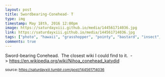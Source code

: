 ```yaml
---
layout: post
title: Swordbearing-Conehead- T
type: img
timestamp: May 18th, 2016 12:00pm
image: https://saturdayxiii.github.io/media/144561714036.jpg
link: https://saturdayxiii.github.io/media/144561714036.jpg
tags: ["photo", "hawaii", "grasshopper", "pointy", "bastard", "insect", "photography"]
comments: true
---
```


Sword-bearing Conehead.  The closest wiki I could find to it. 
-&gt; <a href="https://en.wikipedia.org/wiki/Nihoa_conehead_katydid" target="_blank">https://en.wikipedia.org/wiki/Nihoa_conehead_katydid</a>
 
  
<small>source: https://saturdayxiii.tumblr.com/post/144561714036</small>